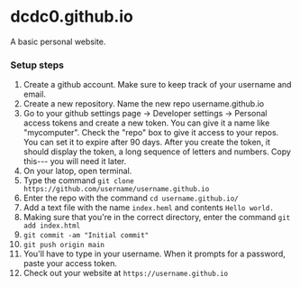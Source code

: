 # dcdc0.github.io

A basic personal website.

### Setup steps

1. Create a github account. Make sure to keep track of your username and email.
2. Create a new repository. Name the new repo username.github.io
3. Go to your github settings page -> Developer settings -> Personal access tokens and create a new token. You can give it a name like "mycomputer". Check the "repo" box to give it access to your repos. You can set it to expire after 90 days. After you create the token, it should display the token, a long sequence of letters and numbers. Copy this--- you will need it later.
4. On your latop, open terminal.
5. Type the command `git clone https://github.com/username/username.github.io`
6. Enter the repo with the command `cd username.github.io/`
7. Add a text file with the name `index.heml` and contents `Hello world.`
8. Making sure that you're in the correct directory, enter the command ```git add index.html```
9. `git commit -am "Initial commit"`
10. `git push origin main`
11. You'll have to type in your username. When it prompts for a password, paste your access token.
12. Check out your website at `https://username.github.io`
